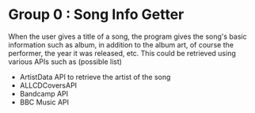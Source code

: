 # Group 0 : Song Info Getter  
When the user gives a title of a song, the program gives the song's basic  information such as album, in addition to the album art, of course the performer, the year it was released, etc. This could be retrieved using various APIs such as (possible list)
<ul>
<li>ArtistData API to retrieve the artist of the song </li>  
<li>ALLCDCoversAPI</li>
<li>Bandcamp API</li>
<li>BBC Music API </li>
</ul>